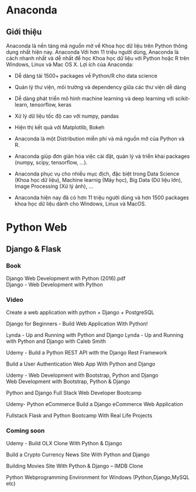 
# Anaconda

## Giới thiệu

Anaconda là nền tảng mã nguồn mở về Khoa học dữ liệu trên Python thông dụng nhất hiện nay. Anaconda Với hơn 11 triệu người dùng, Anaconda là cách nhanh nhất và dễ nhất để học Khoa học dữ liệu với Python hoặc R trên Windows, Linux và Mac OS X. Lợi ích của Anaconda:

* Dễ dàng tải 1500+ packages về Python/R cho data science
* Quản lý thư viện, môi trường và dependency giữa các thư viện dễ dàng
* Dễ dàng phát triển mô hình machine learning và deep learning với scikit-learn, tensorflow, keras
* Xử lý dữ liệu tốc độ cao với numpy, pandas
* Hiện thị kết quả với Matplotlib, Bokeh

* Anaconda là một Distribution miễn phí và mã nguồn mở của Python và R.
* Anaconda giúp đơn giản hóa việc cài đặt, quản lý và triển khai packages (numpy, scipy, tensorflow, …).
* Anaconda phục vụ cho nhiều mục địch, đặc biệt trong Data Science (Khoa học dữ liệu), Machine learnig (Máy học), Big Data (Dữ liệu lớn), Image Processing (Xử lý ảnh), …
* Anaconda hiện nay đã có hơn 11 triệu người dùng và hơn 1500 packages khoa học dữ liệu dành cho Windows, Linux và MacOS.


# Python Web

## Django & Flask

### Book

Django Web Development with Python (2016).pdf  
Django - Web Development with Python


### Video

Create a web application with python + Django + PostgreSQL

Django for Beginners - Build Web Application With Python!

Lynda - Up and Running with Python and Django
Lynda - Up and Running with Python and Django with Caleb Smith

Udemy - Build a Python REST API with the Django Rest Framework

Build a User Authentication Web App With Python and Django

Udemy - Web Development with Bootstrap, Python and Django  
Web Development with Bootstrap, Python & Django

Python and Django Full Stack Web Developer Bootcamp

Udemy- Python eCommerce Build a Django eCommerce Web Application


Fullstack Flask and Python Bootcamp With Real Life Projects


### Coming soon

Udemy - Build OLX Clone With Python & Django

Build a Crypto Currency News Site With Python and Django

Building Movies Site With Python & Django – IMDB Clone

Python Webprogramming Environment for Windows (Python,Django,MySQL etc)
